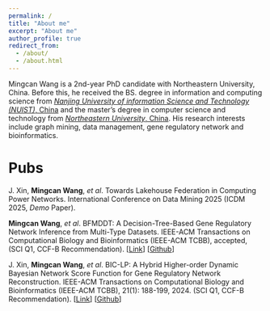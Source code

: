 ```yaml
---
permalink: /
title: "About me"
excerpt: "About me"
author_profile: true
redirect_from: 
  - /about/
  - /about.html
---
```

Mingcan Wang is a 2nd-year PhD candidate with Northeastern University, China. Before this, he received the BS. degree in information and computing science from [*Nanjing University of information Science and Technology (NUIST)*, China](https://en.nuist.edu.cn/main.htm) and the master’s degree in computer science and technology from [*Northeastern University*, China](https://english.neu.edu.cn/). His research interests include graph mining, data management, gene regulatory network and bioinformatics. 

Pubs
======
J. Xin, **Mingcan Wang**, *et al*. Towards Lakehouse Federation in Computing Power Networks. International Conference on Data Mining 2025 (ICDM 2025, *Demo* Paper). 

**Mingcan Wang**, *et al*. BFMDDT: A Decision-Tree-Based Gene Regulatory Network Inference from Multi-Type Datasets. IEEE-ACM Transactions on Computational Biology and Bioinformatics (IEEE-ACM TCBB), accepted,   (SCI Q1, CCF-B Recommendation). [[Link](https://ieeexplore.ieee.org/document/11006006)] [[Github](https://github.com/mcwang-neu/BFMDDT)]

J. Xin, **Mingcan Wang**, *et al*. BIC-LP: A Hybrid Higher-order Dynamic Bayesian Network Score Function for Gene Regulatory Network Reconstruction. IEEE-ACM Transactions on Computational Biology and Bioinformatics (IEEE-ACM TCBB), 21(1): 188-199, 2024. (SCI Q1, CCF-B Recommendation). [[Link](https://ieeexplore.ieee.org/document/10368359)] [[Github](https://github.com/mcwang-neu/BIC-LP#:~:text=BIC-LP%20is%20a%20hybrid%20dynamic%20Bayesian%20network%20score,challenges%20for%20the%20reverse%20engineering%20of%20GRN%20reconstruction.)]




